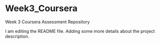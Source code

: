 # Week3_Coursera
Week 3 Coursera Assessment Repository

I am editing the README file. Adding some more details about the project description.
